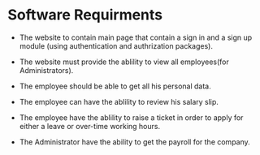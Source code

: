 # Software Requirments

- The website to contain main page that contain a sign in and a sign up module (using authentication and authrization packages).

- The website must provide the ablility to view all employees(for Administrators).

- The employee should be able to get all his personal data.

- The employee can have the ablility to review his salary slip.

- The employee have the ablility to raise a ticket in order to apply for either a leave or over-time working hours.

- The Administrator have the ability to get the payroll for the company.